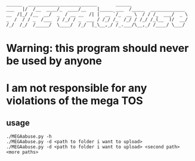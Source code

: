 ````
______  __________________________       ______                     
___   |/  /__  ____/_  ____/__    |_____ ___  /_____  _____________ 
__  /|_/ /__  __/  _  / __ __  /| |  __ `/_  __ \  / / /_  ___/  _ \
_  /  / / _  /___  / /_/ / _  ___ / /_/ /_  /_/ / /_/ /_(__  )/  __/
/_/  /_/  /_____/  \____/  /_/  |_\__,_/ /_.___/\__,_/ /____/ \___/ 
````
# Warning: this program should never be used by anyone
# I am not responsible for any violations of the mega TOS
## usage
``./MEGAabuse.py -h``  
``./MEGAabuse.py -d <path to folder i want to upload>``  
``./MEGAabuse.py -d <path to folder i want to upload> <second path> <more paths>``